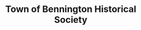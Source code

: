 ---
layout: repo
title: "Town of Bennington Historical Society"
id: 19964
permalink: repos/19964/
---
